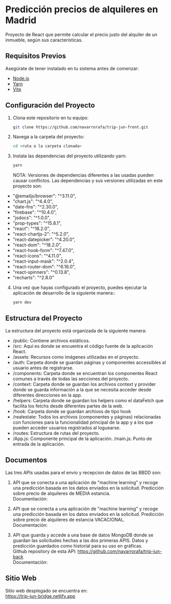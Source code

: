 # Predicción precios de alquileres en Madrid

Proyecto de React que permite calcular el precio justo del alquiler de un inmueble, según sus características.

## Requisitos Previos

Asegúrate de tener instalado en tu sistema antes de comenzar:

- [Node.js](https://nodejs.org/)
- [Yarn](https://classic.yarnpkg.com/)
- [Vite](https://vitejs.dev/)

## Configuración del Proyecto

1. Clona este repositorio en tu equipo:

   ```bash
   git clone https://github.com/navarrorafa/trip-jun-front.git
   ```

2. Navega a la carpeta del proyecto:

   ```bash
   cd <ruta a la carpeta clonada>
   ```

3. Instala las dependencias del proyecto utilizando yarn:

   ```bash
   yarn
   ```

   NOTA: Versiones de dependencias diferentes a las usadas pueden causar conflictos. Las dependencias y sus versiones utilizadas en este proyecto son:

- "@emailjs/browser": "^3.11.0",
- "chart.js": "^4.4.0",
- "date-fns": "^2.30.0",
- "firebase": "^10.4.0",
- "jsdocs": "^1.0.0",
- "prop-types": "^15.8.1",
- "react": "^18.2.0",
- "react-chartjs-2": "^5.2.0",
- "react-datepicker": "^4.20.0",
- "react-dom": "^18.2.0",
- "react-hook-form": "^7.47.0",
- "react-icons": "^4.11.0",
- "react-input-mask": "^2.0.4",
- "react-router-dom": "^6.16.0",
- "react-spinners": "^0.13.8",
- "recharts": "^2.8.0"

4. Una vez que hayas configurado el proyecto, puedes ejecutar la aplicación de desarrollo de la siguiente manera::

   ```bash
   yarn dev
   ```

## Estructura del Proyecto

La estructura del proyecto está organizada de la siguiente manera:

- /public: Contiene archivos estáticos.
- /src: Aquí es donde se encuentra el código fuente de la aplicación React.
- /assets: Recursos como imágenes utilizadas en el proyecto.
- /auth: Carpeta donde se guardan páginas y componentes accessibles al usuario antes de registrarse.
- /components: Carpeta donde se encuentran los componentes React comunes a través de todas las secciones del proyecto.
- /context: Carpeta donde se guardan los archivos context y provider donde se guarda información a la que se necesita acceder desde diferentes direcciones en la app.
- /helpers: Carpeta donde se guardan los helpers como el dataFetch que facilita los fetchs desde diferentes partes de la web.
- /hook: Carpeta donde se guardan archivos de tipo hook
- /realestate: Todos los archivos (componentes y páginas) relacionadas con funciones para la funcionalidad principal de la app y a los que pueden acceder usuarios registrados al loguearse.
- /routes: Estructura de rutas del proyecto.
- /App.js: Componente principal de la aplicación.
  /main.js: Punto de entrada de la aplicación.

## Documentos 

Las tres APIs usadas para el envio y recepcion de datos de las BBDD son:

1. API que se conecta a una aplicación de "machine learning" y recoge una predicción basada en los datos enviados en la solicitud. Predicción sobre precio de alquileres de MEDIA estancia.
   <br /> Documentación:

2. API que se conecta a una aplicación de "machine learning" y recoge una predicción basada en los datos enviados en la solicitud. Predicción sobre precio de alquileres de estancia VACACIONAL.
   <br /> Documentación:

3. API que guarda y accede a una base de datos MongoDB donde se guardan las solicitudes hechas a las dos primeras APIS. Datos y predicción guardados como historial para su uso en gráficas.
   <br /> Github repository de esta API: https://github.com/navarrorafa/trip-jun-back
   <br /> Documentación:

## Sitio Web

Sitio web desplegado se encuentra en:<br /> https://trip-jun-bridge.netlify.app
